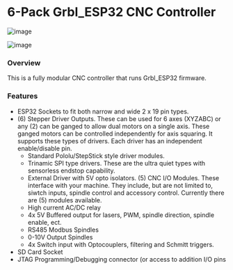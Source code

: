 # 6-Pack Grbl_ESP32 CNC Controller

![image](https://github.com/bdring/6-Pack_CNC_Controller/blob/master/images/20200711_120633.jpg)

![image](https://github.com/bdring/6-Pack_CNC_Controller/blob/master/images/20200711_120737.jpg)

### Overview

This is a fully modular CNC controller that runs Grbl_ESP32 firmware.

### Features

- ESP32 Sockets to fit both narrow and wide 2 x 19 pin types.
- (6) Stepper Driver Outputs. These can be used for 6 axes (XYZABC) or any (2) can be ganged to allow dual motors on a single axis. These ganged motors can be controlled independently for axis squaring. It supports these types of drivers. Each driver has an independent enable/disable pin.
  - Standard Pololu/StepStick style driver modules.
  - Trinamic SPI type drivers. These are the ultra quiet types with sensorless endstop capability.
  - External Driver with 5V opto isolators.
(5) CNC I/O Modules. These interface with your machine. They include, but are not limited to, siwtch inputs, spindle control and accessory control. Currently there are (5) modules available.
  - High current AC/DC relay
  - 4x 5V Buffered output for lasers, PWM, spindle direction, spindle enable, ect.
  - RS485 Modbus Spindles
  - 0-10V Output Spindles
  - 4x Switch input with Optocouplers, filtering and Schmitt triggers. 
- SD Card Socket
- JTAG Programming/Debugging connector (or access to addition I/O pins
